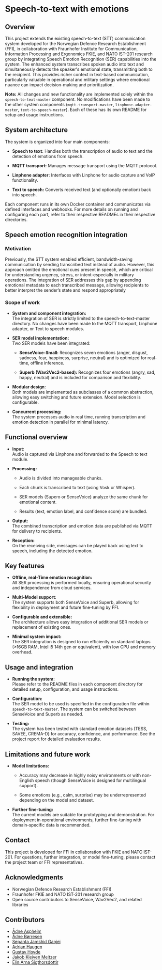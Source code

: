 # Speech-to-text with emotions
## Overview
This project extends the existing speech-to-text (STT) communication system developed for the Norwegian Defence Research Establishment (FFI), in collaboration with Fraunhofer Institute for Communication, Information Processing and Ergonomics FKIE, and NATO IST-201 research group by integrating Speech Emotion Recognition (SER) capabilities into the system. The enhanced system transcribes spoken audio into text and simultaneously detects the speaker's emotional state, transmitting both to the recipient. This provides richer context in text-based communication, particularly valuable in operational and military settings where emotional nuance can impact decision-making and prioritization.

**Note:** All changes and new functionality are implemented solely within the `speech-to-text-master` component. No modifications have been made to the other system components (`mqtt-transport-master`, `linphone-adapter-master`, `text-to-speech-master`). Each of these has its own README for setup and usage instructions.

## System architecture
The system is organized into four main components:

 - **Speech to text:** Handles both the transcription of audio to text and the detection of emotions from speech.

 - **MQTT transport:** Manages message transport using the MQTT protocol.

 - **Linphone adapter:** Interfaces with Linphone for audio capture and VoIP functionality.

 - **Text to speech:** Converts received text (and optionally emotion) back into speech.

Each component runs in its own Docker container and communicates via defined interfaces and webhooks. For more details on running and configuring each part, refer to their respective READMEs in their respective directories.

## Speech emotion recognition integration
### Motivation
Previously, the STT system enabled efficient, bandwidth-saving communication by sending transcribed text instead of audio. However, this approach omitted the emotional cues present in speech, which are critical for understanding urgency, stress, or intent-especially in military operations. The integration of SER addresses this gap by appending emotional metadata to each transcribed message, allowing recipients to better interpret the sender’s state and respond appropriately

### Scope of work
 - **System and component integration:** \
The integration of SER is strictly limited to the speech-to-text-master directory. No changes have been made to the MQTT transport, Linphone adapter, or Text to speech modules.

 - **SER model implementation:**\
Two SER models have been integrated:

    - **SenseVoice-Small:** Recognizes seven emotions (anger, disgust, sadness, fear, happiness, surprise, neutral) and is optimized for real-time, offline inference.

    - **Superb (Wav2Vec2-based):** Recognizes four emotions (angry, sad, happy, neutral) and is included for comparison and flexibility.

 - **Modular design:** \
Both models are implemented as subclasses of a common abstraction, allowing easy switching and future extension. Model selection is configurable.

 - **Concurrent processing:** \
The system processes audio in real time, running transcription and emotion detection in parallel for minimal latency.

## Functional overview
- **Input:** \
Audio is captured via Linphone and forwarded to the Speech to text module.

- **Processing:**
    - Audio is divided into manageable chunks.

    - Each chunk is transcribed to text (using Vosk or Whisper).

    - SER models (Supero or SenseVoice) analyze the same chunk for emotional content.

    - Results (text, emotion label, and confidence score) are bundled.

- **Output:** \
The combined transcription and emotion data are published via MQTT for delivery to recipients.

- **Reception:** \
On the receiving side, messages can be played back using text to speech, including the detected emotion.

## Key features
 - **Offline, real-Time emotion recognition:** \
All SER processing is performed locally, ensuring operational security and independence from cloud services.

 - **Multi-Model support:** \
The system supports both SenseVoice and Superb, allowing for flexibility in deployment and future fine-tuning by FFI.

 - **Configurable and extensible:** \
The architecture allows easy integration of additional SER models or replacement of existing ones.

 - **Minimal system impact:** \
The SER integration is designed to run efficiently on standard laptops (≥16GB RAM, Intel i5 14th gen or equivalent), with low CPU and memory overhead.

## Usage and integration
 - **Running the system:** \
Please refer to the README files in each component directory for detailed setup, configuration, and usage instructions.

 - **Configuration:** \
The SER model to be used is specified in the configuration file within `speech-to-text-master`. The system can be switched between SenseVoice and Superb as needed.

 - **Testing:** \
The system has been tested with standard emotion datasets (TESS, SAVEE, CREMA-D) for accuracy, confidence, and performance. See the project report for detailed evaluation results.

## Limitations and future work
 - **Model limitations:** 

    - Accuracy may decrease in highly noisy environments or with non-English speech (though SenseVoice is designed for multilingual support).

    - Some emotions (e.g., calm, surprise) may be underrepresented depending on the model and dataset.

 - **Further fine-tuning:** \
The current models are suitable for prototyping and demonstration. For deployment in operational environments, further fine-tuning with domain-specific data is recommended.

## Contact
This project is developed for FFI in collaboration with FKIE and NATO IST-201. For questions, further integration, or model fine-tuning, please contact the project team or FFI representatives.

## Acknowledgments
 - Norwegian Defence Research Establishment (FFI)
 - Fraunhofer FKIE and NATO IST-201 research group
 - Open source contributors to SenseVoice, Wav2Vec2, and related libraries

## Contributors
- [Ådne Aspheim](https://github.com/AadneAspheim)
- [Ådne Børresen](https://github.com/adneborresen)
- [Sepanta Jamshid Ganjei](https://github.com/sepantaganjei)
- [Adrian Haugen](https://github.com/AdrianDHaugen)
- [Gustav Hovde](https://github.com/G-dubbbz)
- [Jakob Kleiven Meltzer](https://github.com/jaklob1233)
- [Elin Arna Sigthorsdottir](https://github.com/ElinArnaSig)